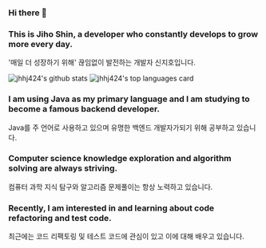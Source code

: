 ### Hi there 👋
### This is Jiho Shin, a developer who constantly develops to grow more every day.
'매일 더 성장하기 위해' 끊임없이 발전하는 개발자 신지호입니다.

![jhhj424's github stats](https://github-readme-stats.vercel.app/api?username=jhhj424&show_icons=true)
![jhhj424's top languages card](https://github-readme-stats.vercel.app/api/top-langs/?username=jhhj424&layout=compact&hide=Jupyter%20Notebook)
<br>
### I am using Java as my primary language and I am studying to become a famous backend developer.
Java를 주 언어로 사용하고 있으며 유명한 백엔드 개발자가되기 위해 공부하고 있습니다.
### Computer science knowledge exploration and algorithm solving are always striving.
컴퓨터 과학 지식 탐구와 알고리즘 문제풀이는 항상 노력하고 있습니다.
### Recently, I am interested in and learning about code refactoring and test code.
최근에는 코드 리팩토링 및 테스트 코드에 관심이 있고 이에 대해 배우고 있습니다.
<!-- https://github.com/anuraghazra/github-readme-stats -->
<!--
**jhhj424/jhhj424** is a ✨ _special_ ✨ repository because its `README.md` (this file) appears on your GitHub profile.

Here are some ideas to get you started:

- 🔭 I’m currently working on ...
- 🌱 I’m currently learning ...
- 👯 I’m looking to collaborate on ...
- 🤔 I’m looking for help with ...
- 💬 Ask me about ...
- 📫 How to reach me: ...
- 😄 Pronouns: ...
- ⚡ Fun fact: ...
-->
